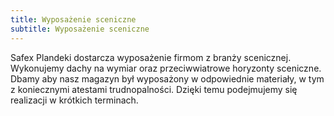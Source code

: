 ```yaml
---
title: Wyposażenie sceniczne
subtitle: Wyposażenie sceniczne
---
```


Safex Plandeki dostarcza wyposażenie firmom z branży scenicznej. 
Wykonujemy dachy na wymiar oraz przeciwwiatrowe horyzonty sceniczne. Dbamy aby nasz magazyn był wyposażony w odpowiednie materiały, w tym z koniecznymi atestami trudnopalności.
Dzięki temu podejmujemy się realizacji w krótkich terminach. 
